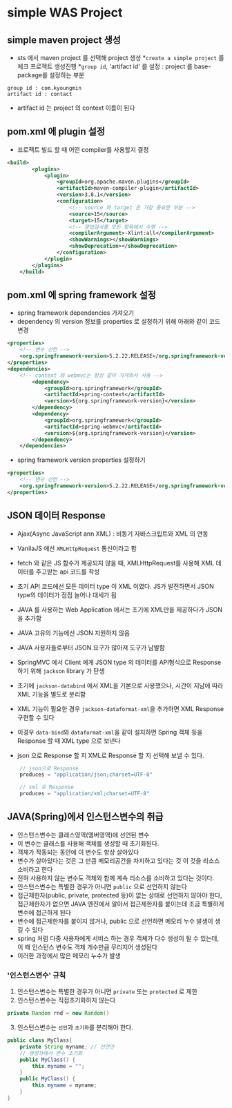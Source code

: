 # simple WAS Project 

## simple maven project 생성
* sts 에서 maven project 를
선택해 project 생성
*`create a simple project` 를 체크 프로젝트 생성진행
*`group id`, 'artifact id' 를
설정 : project 를 base-package를 설정하는 부분
```
group id : com.kyoungmin
artifact id : contact
```
* artifact id 는 project 의
context 이름이 된다

## pom.xml 에 plugin 설정
* 프로젝트 빌드 할 때 어떤 compiler를 사용할지 결정
```xml plugin 설정
<build>
		<plugins>
			<plugin>
				<groupId>org.apache.maven.plugins</groupId>
				<artifactId>maven-compiler-plugin</artifactId>
				<version>3.8.1</version>
				<configuration>
					<!-- source 와 target 은 가장 중요한 부분 -->
					<source>15</source>
					<target>15</target>
					<!-- 문법검사를 모든 항목에서 수행 -->
					<compilerArgument>-Xlint:all</compilerArgument>
					<showWarnings></showWarnings>
					<showDeprecation></showDeprecation>
				</configuration>
			</plugin>
		</plugins>
	</build>
```

## pom.xml 에 spring framework 설정
* spring framework dependencies 가져오기
* dependency 의 version 정보를 properties 로 설정하기 위해
	아래와 같이 코드 변경
```xml
<properties>
	<!-- 변수 선언 -->
	<org.springframework-version>5.2.22.RELEASE</org.springframework-version>
</properties>
<dependencies>
	<!-- context 와 webmvc는 항상 같이 가져와서 사용 -->
		<dependency>
			<groupId>org.springframework</groupId>
			<artifactId>spring-context</artifactId>
			<version>${org.springframework-version}</version>
		</dependency>
		<dependency>
			<groupId>org.springframework</groupId>
			<artifactId>spring-webmvc</artifactId>
			<version>${org.springframework-version}</version>
		</dependency>
	</dependencies>
```

* spring framework version properties 설정하기
```xml
<properties>
	<!-- 변수 선언 -->
	<org.springframework-version>5.2.22.RELEASE</org.springframework-version>
</properties>
```


## JSON 데이터 Response
* Ajax(Async JavaScript ann XML) : 비동기 자바스크립트와 XML 의 연동
* VanilaJS 에선 `XMLHttpRequest` 통신이라고 함
* fetch 와 같은 JS 함수가 제공되지 않을 때, XMLHttpRequest를 사용해
	XML 데이터를 주고받는 api 코드를 작성
* 초기 API 코드에선 모든 데이터 type 이 XML 이였다. JS가 발전하면서
	JSON type의 데이터가 점점 늘어나 대세가 됨
* JAVA 를 사용하는 Web Application 에서는 초기에 XML만을 제공하다가
	JSON을 추가함
* JAVA 고유의 기능에선 JSON 지원하지 않음
* JAVA 사용자들로부터 JSON 요구가 많아져 도구가 남발함
* SpringMVC 에서 Client 에게 JSON type 의 데이터를 API형식으로
	Response 하기 위해 `jackson` library 가 탄생
* 초기에 `jackson-databind` 에서 XML을 기본으로 사용했으나,
	시간이 지남에 따라 XML 기능을 별도로 분리함
* XML 기능이 필요한 경우 `jackson-dataformat-xml`을 추가하면 XML Response
	구현할 수 있다
* 이경우 `data-bind`와 `dataformat-xml`을 같이 설치하면 Spring 객체 등을
	Response 할 때 XML type 으로 보낸다

* json 으로 Response 할 지 XML로 Response 할 지 선택해 보낼 수 있다.
```java
	// json으로 Response
	produces = "application/json;charset=UTF-8"

	// xml 로 Response
	produces = "application/xml;charset=UTF-8"
```

## JAVA(Spring)에서 인스턴스변수의 취급
* 인스턴스변수는 클래스영역(멤버영역)에 선언된 변수
* 이 변수는 클래스를 사용해 객체를 생성할 때 초기화된다.
* 객체가 작동되는 동안에 이 변수도 항상 살아있다
* 변수가 살아있다는 것은 그 만큼 메모리공간을 차지하고 있다는 것
	이 것을 리소스 소비라고 한다
* 전혀 사용하지 않는 변수도 객체와 함께 계속 리소스를 
	소비하고 있다는 것이다.
* 인스턴스변수는 특별한 경우가 아니면 `public`	 으로
	선언하지 않는다
* 접근제한자(public, private, protected 등)이 없는 상태로
	선언하지 않아야 한다, 접근제한자가 없으면 
	JAVA 엔진에서 알아서 접근제한자를 붙이는데 조금 특별하게
	변수에 접근하게 된다
* 변수에 접근제한자를 붙이지 않거나, public 으로 선언하면
	메모리 누수 발생이 생길 수 있다
* spring 처럼 다중 사용자에게 서비스 하는 경우 객체가 다수 생성이 될 수 있는데,
	이 때 인스턴스 변수도 객체 개수만큼 무리지어 생성된다
* 이러한 과정에서 많은 메모리 누수가 발생


### '인스턴스변수' 규칙
1. 인스턴스변수는 특별한 경우가 아니면 `private` 또는 `protected` 로
	제한
2.	인스턴스변수는 직접초기화하지 않는다
```java
private Random rnd = new Random()
```
3. 인스턴스변수는 `선언`과 `초기화`를 분리해야 한다.
```java
public class MyClass{
	private String myname; // 선언만
	// 생성자에서 변수 초기화
	public MyClass() {
		this.myname = "";
	}
	public MyClass() {
		this.myname = myname;
	}
}